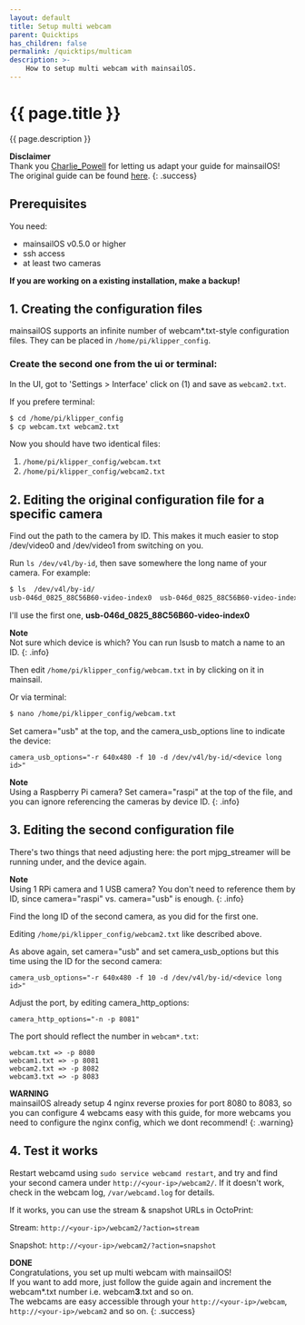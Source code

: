 ```yaml
---
layout: default
title: Setup multi webcam
parent: Quicktips
has_children: false
permalink: /quicktips/multicam
description: >-
    How to setup multi webcam with mainsailOS.
---
```


# {{ page.title }}
{{ page.description }}

__Disclaimer__  
Thank you [Charlie_Powell](https://community.octoprint.org/u/Charlie_Powell) for letting us adapt your guide for mainsailOS!  
The original guide can be found [here](https://community.octoprint.org/t/setting-up-multiple-webcams-in-octopi-the-right-way/32669).
{: .success}

## Prerequisites
You need:

- mainsailOS v0.5.0 or higher
- ssh access
- at least two cameras

__If you are working on a existing installation, make a backup!__

## 1. Creating the configuration files
mainsailOS supports an infinite number of webcam*.txt-style configuration files. They can be placed in
`/home/pi/klipper_config`.

### Create the second one from the ui or terminal:
In the UI, got to 'Settings > Interface' click on (1) and save as `webcam2.txt`.

If you prefere terminal:

```bash
$ cd /home/pi/klipper_config
$ cp webcam.txt webcam2.txt
```
Now you should have two identical files:
1. `/home/pi/klipper_config/webcam.txt`
2. `/home/pi/klipper_config/webcam2.txt`

## 2. Editing the original configuration file for a specific camera
Find out the path to the camera by ID. This makes it much easier to stop /dev/video0 and /dev/video1 from switching on you.

Run `ls /dev/v4l/by-id`, then save somewhere the long name of your camera. For example:

```bash
$ ls  /dev/v4l/by-id/
usb-046d_0825_88C56B60-video-index0  usb-046d_0825_88C56B60-video-index1
```
I'll use the first one, __usb-046d_0825_88C56B60-video-index0__


__Note__  
Not sure which device is which? You can run lsusb to match a name to an ID.
{: .info}

Then edit `/home/pi/klipper_config/webcam.txt` in by clicking on it in mainsail.

Or via terminal:
```bash
$ nano /home/pi/klipper_config/webcam.txt
```

Set camera="usb" at the top, and the camera_usb_options line to indicate the device:

`camera_usb_options="-r 640x480 -f 10 -d /dev/v4l/by-id/<device long id>"`

__Note__  
Using a Raspberry Pi camera? Set camera="raspi" at the top of the file, and you can ignore referencing the cameras by device ID.
{: .info}

## 3. Editing the second configuration file
There's two things that need adjusting here: the port mjpg_streamer will be running under, and the device again.

__Note__  
Using 1 RPi camera and 1 USB camera? You don't need to reference them by ID, since camera="raspi" vs. camera="usb" is enough.
{: .info}

Find the long ID of the second camera, as you did for the first one.

Editing `/home/pi/klipper_config/webcam2.txt` like described above.

As above again, set camera="usb" and set camera_usb_options but this time using the ID for the second camera:

`camera_usb_options="-r 640x480 -f 10 -d /dev/v4l/by-id/<device long id>"`

Adjust the port, by editing camera_http_options:

`camera_http_options="-n -p 8081"`

The port should reflect the number in `webcam*.txt`:
```
webcam.txt => -p 8080
webcam1.txt => -p 8081
webcam2.txt => -p 8082
webcam3.txt => -p 8083
```

__WARNING__  
mainsailOS already setup 4 nginx reverse proxies for port 8080 to 8083, so you can configure 4 webcams easy with this guide,
for more webcams you need to configure the nginx config, which we dont recommend!
{: .warning}

## 4. Test it works
Restart webcamd using `sudo service webcamd restart`, 
and try and find your second camera under `http://<your-ip>/webcam2/`. If it doesn't work, check in the webcam log, `/var/webcamd.log` for details.

If it works, you can use the stream & snapshot URLs in OctoPrint:

Stream: `http://<your-ip>/webcam2/?action=stream`

Snapshot: `http://<your-ip>/webcam2/?action=snapshot`

__DONE__  
Congratulations, you set up multi webcam with mainsailOS!  
If you want to add more, just follow the guide again and increment the webcam*.txt number i.e. webcam**3**.txt and so on.  
The webcams are easy accessible through your `http://<your-ip>/webcam`, `http://<your-ip>/webcam2` and so on.
{: .success}
